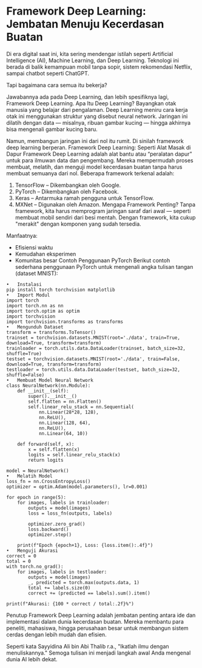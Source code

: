# **Framework Deep Learning: Jembatan Menuju Kecerdasan Buatan**


Di era digital saat ini, kita sering mendengar istilah seperti Artificial Intelligence (AI), Machine Learning, dan Deep Learning. Teknologi ini berada di balik kemampuan mobil tanpa sopir, sistem rekomendasi Netflix, sampai chatbot seperti ChatGPT.

Tapi bagaimana cara semua itu bekerja?

Jawabannya ada pada Deep Learning, dan lebih spesifiknya lagi, Framework Deep Learning.
Apa Itu Deep Learning?
Bayangkan otak manusia yang belajar dari pengalaman. Deep Learning meniru cara kerja otak ini menggunakan struktur yang disebut neural network. Jaringan ini dilatih dengan data — misalnya, ribuan gambar kucing — hingga akhirnya bisa mengenali gambar kucing baru.

Namun, membangun jaringan ini dari nol itu rumit. Di sinilah framework deep learning berperan.
Framework Deep Learning: Seperti Alat Masak di Dapur
Framework Deep Learning adalah alat bantu atau “peralatan dapur” untuk para ilmuwan data dan pengembang. Mereka mempermudah proses membuat, melatih, dan menguji model kecerdasan buatan tanpa harus membuat semuanya dari nol.
Beberapa framework terkenal adalah:
1. TensorFlow – Dikembangkan oleh Google.
2. PyTorch – Dikembangkan oleh Facebook.
3. Keras – Antarmuka ramah pengguna untuk TensorFlow.
4. MXNet – Digunakan oleh Amazon.
Mengapa Framework Penting?
Tanpa framework, kita harus memprogram jaringan saraf dari awal — seperti membuat mobil sendiri dari besi mentah. Dengan framework, kita cukup "merakit" dengan komponen yang sudah tersedia.

Manfaatnya:
- Efisiensi waktu
- Kemudahan eksperimen
- Komunitas besar
Contoh Penggunaan PyTorch
Berikut contoh sederhana penggunaan PyTorch untuk mengenali angka tulisan tangan (dataset MNIST):
```
•	Instalasi
pip install torch torchvision matplotlib
•	Import Modul
import torch
import torch.nn as nn
import torch.optim as optim
import torchvision
import torchvision.transforms as transforms
•	Mengunduh Dataset
transform = transforms.ToTensor()
trainset = torchvision.datasets.MNIST(root='./data', train=True, download=True, transform=transform)
trainloader = torch.utils.data.DataLoader(trainset, batch_size=32, shuffle=True)
testset = torchvision.datasets.MNIST(root='./data', train=False, download=True, transform=transform)
testloader = torch.utils.data.DataLoader(testset, batch_size=32, shuffle=False)
•	Membuat Model Neural Network
class NeuralNetwork(nn.Module):
    def __init__(self):
        super().__init__()
        self.flatten = nn.Flatten()
        self.linear_relu_stack = nn.Sequential(
            nn.Linear(28*28, 128),
            nn.ReLU(),
            nn.Linear(128, 64),
            nn.ReLU(),
            nn.Linear(64, 10))

    def forward(self, x):
        x = self.flatten(x)
        logits = self.linear_relu_stack(x)
        return logits

model = NeuralNetwork()
•	Melatih Model
loss_fn = nn.CrossEntropyLoss()
optimizer = optim.Adam(model.parameters(), lr=0.001)

for epoch in range(5):
    for images, labels in trainloader:
        outputs = model(images)
        loss = loss_fn(outputs, labels)

        optimizer.zero_grad()
        loss.backward()
        optimizer.step()

    print(f"Epoch {epoch+1}, Loss: {loss.item():.4f}")
•	Menguji Akurasi
correct = 0
total = 0
with torch.no_grad():
    for images, labels in testloader:
        outputs = model(images)
        _, predicted = torch.max(outputs.data, 1)
        total += labels.size(0)
        correct += (predicted == labels).sum().item()

print(f"Akurasi: {100 * correct / total:.2f}%")
```
Penutup
Framework Deep Learning adalah jembatan penting antara ide dan implementasi dalam dunia kecerdasan buatan. Mereka membantu para peneliti, mahasiswa, hingga perusahaan besar untuk membangun sistem cerdas dengan lebih mudah dan efisien.

Seperti kata Sayyidina Ali bin Abi Thalib r.a., "Ikatlah ilmu dengan menuliskannya."
Semoga tulisan ini menjadi langkah awal Anda mengenal dunia AI lebih dekat.
